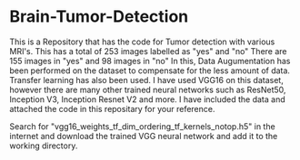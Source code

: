 # Brain-Tumor-Detection
This is a Repository that has the code for Tumor detection with various MRI's. 
This has a total of 253 images labelled as "yes" and "no"
There are 155 images in "yes" and 98 images in "no"
In this, Data Augumentation has been performed on the dataset to compensate for the less amount of data.
Transfer learning has also been used. I have used VGG16 on this dataset, however there are many other trained neural networks such as ResNet50, Inception V3, Inception Resnet V2 and more.
I have included the data and attached the code in this repositary for your reference.

Search for "vgg16_weights_tf_dim_ordering_tf_kernels_notop.h5" in the internet and download the trained VGG neural network and add it to the working directory.
